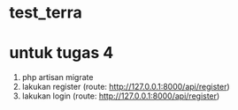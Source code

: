 # test_terra
# untuk tugas 4
1. php artisan migrate
2. lakukan register (route: http://127.0.0.1:8000/api/register)
3. lakukan login (route: http://127.0.0.1:8000/api/register)
